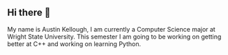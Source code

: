 ## Hi there 👋

My name is Austin Kellough, I am currently a Computer Science major at Wright State University. This semester I am going to be working on getting better at C++ and working on learning Python.
<!--
**AustinK1123/AustinK1123** is a ✨ _special_ ✨ repository because its `README.md` (this file) appears on your GitHub profile.

Here are some ideas to get you started:

- 🔭 I’m currently working on ...
- 🌱 I’m currently learning ...
- 👯 I’m looking to collaborate on ...
- 🤔 I’m looking for help with ...
- 💬 Ask me about ...
- 📫 How to reach me: ...
- 😄 Pronouns: ...
- ⚡ Fun fact: ...
-->
